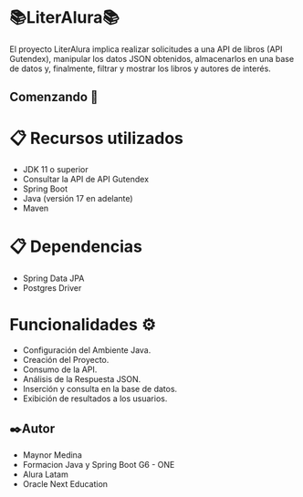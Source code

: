 # 📚LiterAlura📚

El proyecto LiterAlura implica realizar solicitudes a una API de libros (API Gutendex), manipular los datos JSON obtenidos, almacenarlos en una base de datos y, finalmente, filtrar y mostrar los libros y autores de interés.

## Comenzando 🚀

# 📋 Recursos utilizados

- JDK 11 o superior
- Consultar la API de API Gutendex
- Spring Boot
- Java (versión 17 en adelante)
- Maven


# 📋 Dependencias
- Spring Data JPA
- Postgres Driver

# Funcionalidades ⚙️
- Configuración del Ambiente Java.
- Creación del Proyecto.
- Consumo de la API.
- Análisis de la Respuesta JSON.
- Inserción y consulta en la base de datos.
- Exibición de resultados a los usuarios.


## ✒️Autor

- Maynor Medina
- Formacion Java y Spring Boot G6 - ONE
- Alura Latam
- Oracle Next Education



